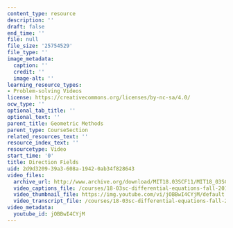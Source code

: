 ```yaml
---
content_type: resource
description: ''
draft: false
end_time: ''
file: null
file_size: '25754529'
file_type: ''
image_metadata:
  caption: ''
  credit: ''
  image-alt: ''
learning_resource_types:
- Problem-solving Videos
license: https://creativecommons.org/licenses/by-nc-sa/4.0/
ocw_type: ''
optional_tab_title: ''
optional_text: ''
parent_title: Geometric Methods
parent_type: CourseSection
related_resources_text: ''
resource_index_text: ''
resourcetype: Video
start_time: '0'
title: Direction Fields
uid: 2d9d3209-39a3-608a-1942-0ab34f828643
video_files:
  archive_url: http://www.archive.org/download/MIT18.03SCF11/MIT18_03SC_110708_D1_300k.mp4
  video_captions_file: /courses/18-03sc-differential-equations-fall-2011/0256a28597095ce9b6d0b940793e2ca4_jOBBwI4CYjM.vtt
  video_thumbnail_file: https://img.youtube.com/vi/jOBBwI4CYjM/default.jpg
  video_transcript_file: /courses/18-03sc-differential-equations-fall-2011/02251232d449be914fe2dc35ee2177de_jOBBwI4CYjM.pdf
video_metadata:
  youtube_id: jOBBwI4CYjM
---
```


